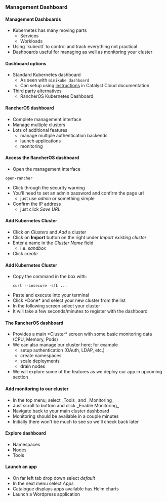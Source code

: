 ### Management Dashboard


#### Management Dashboards
* <!-- .element: class="fragment" data-fragment-index="0" -->Kubernetes has many moving parts
   - Services
   - Workloads
* <!-- .element: class="fragment" data-fragment-index="1" -->Using `kubectl` to control and track everything not practical
* <!-- .element: class="fragment" data-fragment-index="2" -->Dashboards useful for managing as well as monitoring your cluster



#### Dashboard options
* Standard Kubernetes dashboard
   - As seen with `minikube dashboard`
   - Can setup using [instructions](https://docs.catalystcloud.nz/kubernetes/quickstart.html#accessing-the-kubernetes-dashboard) in Catalyst Cloud documentation
* Third party alternatives
  - RancherOS Kubernetes Dashboard


#### RancherOS dashboard
* Complete management interface
* Manage multiple clusters
* Lots of additional features
  - manage multiple authentication backends
  - launch applications
  - monitoring


#### Access the RancherOS dashboard
* <!-- .element: class="fragment" data-fragment-index="0" -->Open the management interface
 ```
 open-rancher
 ```
* <!-- .element: class="fragment" data-fragment-index="1" -->Click through the security warning
* <!-- .element: class="fragment" data-fragment-index="2" -->You'll need to set an admin password and confirm the page url
   - just use *admin* or something simple
* <!-- .element: class="fragment" data-fragment-index="3" -->Confirm the IP address
   - just click *Save URL*



#### Add Kubernetes Cluster
* Click on *Clusters* and _Add_ a cluster
* Click on **Import** button on the right under  *Import existing cluster* 
* Enter a name in the *Cluster Name* field
  - i.e. *sandbox*
* Click *create*


#### Add Kubernetes Cluster
* <!-- .element: class="fragment" data-fragment-index="0" -->Copy the command in the box with:
   ```
   curl --insecure -sfL ...
   ```
* <!-- .element: class="fragment" data-fragment-index="1" -->Paste and execute into your terminal
* <!-- .element: class="fragment" data-fragment-index="2" -->Click *Done* and select your new cluster from the list
* <!-- .element: class="fragment" data-fragment-index="3" -->In the following screen select your cluster 
* <!-- .element: class="fragment" data-fragment-index="4" -->It will take a few seconds/minutes to register with the dashboard


#### The RancherOS dashboard
* <!-- .element: class="fragment" data-fragment-index="0" -->Provides a main *Cluster* screen with some basic monitoring data (CPU,
  Memory, Pods)
* <!-- .element: class="fragment" data-fragment-index="1" -->We can also manage our cluster here; for example
   - setup authentication (OAuth, LDAP, etc.)
   - create namespaces
   - scale deployments
   - drain nodes
* <!-- .element: class="fragment" data-fragment-index="2" -->We will explore some of the features as we deploy our app in upcoming
  section


#### Add monitoring to our cluster
* <!-- .element: class="fragment" data-fragment-index="0" -->In the top menu, select _Tools_ and  _Monitoring_
* <!-- .element: class="fragment" data-fragment-index="1" -->Just scroll to bottom and click _Enable Monitoring_
* <!-- .element: class="fragment" data-fragment-index="2" -->Navigate back to your main cluster dashboard
* <!-- .element: class="fragment" data-fragment-index="3" -->Monitoring should be available in a couple minutes
* <!-- .element: class="fragment" data-fragment-index="4" -->Initially there won't be much to see so we'll check back later


#### Explore dashboard
* Namespaces
* Nodes
* Tools


#### Launch an app
* On far left tab drop down select *default*
* In the next menu select *Apps*
* Catalogue displays apps available has Helm charts
* Launch a Wordpress application




